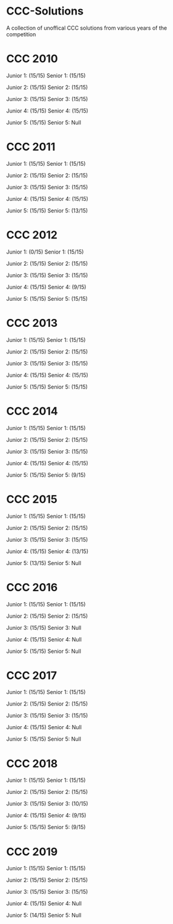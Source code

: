 # CCC-Solutions

A collection of unoffical CCC solutions from various years of the competition

 # CCC 2010
 
  Junior 1: (15/15)     Senior 1: (15/15)
  
  Junior 2: (15/15)     Senior 2: (15/15)
  
  Junior 3: (15/15)     Senior 3: (15/15)
  
  Junior 4: (15/15)     Senior 4: (15/15)
  
  Junior 5: (15/15)     Senior 5: Null
  
 # CCC 2011
 
  Junior 1: (15/15)     Senior 1: (15/15)
  
  Junior 2: (15/15)     Senior 2: (15/15)
  
  Junior 3: (15/15)     Senior 3: (15/15)
  
  Junior 4: (15/15)     Senior 4: (15/15)
  
  Junior 5: (15/15)     Senior 5: (13/15)

 # CCC 2012
 
  Junior 1: (0/15)      Senior 1: (15/15)
  
  Junior 2: (15/15)     Senior 2: (15/15)
  
  Junior 3: (15/15)     Senior 3: (15/15)
  
  Junior 4: (15/15)     Senior 4: (9/15)
  
  Junior 5: (15/15)     Senior 5: (15/15)
  
 # CCC 2013
 
  Junior 1: (15/15)     Senior 1: (15/15) 
  
  Junior 2: (15/15)     Senior 2: (15/15) 
  
  Junior 3: (15/15)     Senior 3: (15/15) 
  
  Junior 4: (15/15)     Senior 4: (15/15)
  
  Junior 5: (15/15)     Senior 5: (15/15)
  
 # CCC 2014
 
  Junior 1: (15/15)     Senior 1: (15/15) 
  
  Junior 2: (15/15)     Senior 2: (15/15) 
  
  Junior 3: (15/15)     Senior 3: (15/15)
  
  Junior 4: (15/15)     Senior 4: (15/15)
  
  Junior 5: (15/15)     Senior 5: (9/15)
  
 # CCC 2015
 
  Junior 1: (15/15)     Senior 1: (15/15) 
  
  Junior 2: (15/15)     Senior 2: (15/15) 
  
  Junior 3: (15/15)     Senior 3: (15/15) 
  
  Junior 4: (15/15)     Senior 4: (13/15)
  
  Junior 5: (13/15)     Senior 5: Null
  
 # CCC 2016
 
  Junior 1: (15/15)     Senior 1: (15/15)
  
  Junior 2: (15/15)     Senior 2: (15/15)
  
  Junior 3: (15/15)     Senior 3: Null
  
  Junior 4: (15/15)     Senior 4: Null
  
  Junior 5: (15/15)     Senior 5: Null
  
   # CCC 2017
 
  Junior 1: (15/15)     Senior 1: (15/15)
  
  Junior 2: (15/15)     Senior 2: (15/15)
  
  Junior 3: (15/15)     Senior 3: (15/15)
  
  Junior 4: (15/15)     Senior 4: Null
  
  Junior 5: (15/15)     Senior 5: Null
  
 # CCC 2018
 
  Junior 1: (15/15)     Senior 1: (15/15)
  
  Junior 2: (15/15)     Senior 2: (15/15)
  
  Junior 3: (15/15)     Senior 3: (10/15)
  
  Junior 4: (15/15)     Senior 4: (9/15)
  
  Junior 5: (15/15)     Senior 5: (9/15)
  
 # CCC 2019
 
  Junior 1: (15/15)     Senior 1: (15/15) 
  
  Junior 2: (15/15)     Senior 2: (15/15)
  
  Junior 3: (15/15)     Senior 3: (15/15)
  
  Junior 4: (15/15)     Senior 4: Null
  
  Junior 5: (14/15)     Senior 5: Null
